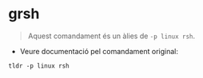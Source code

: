 # grsh

> Aquest comandament és un àlies de `-p linux rsh`.

- Veure documentació pel comandament original:

`tldr -p linux rsh`
